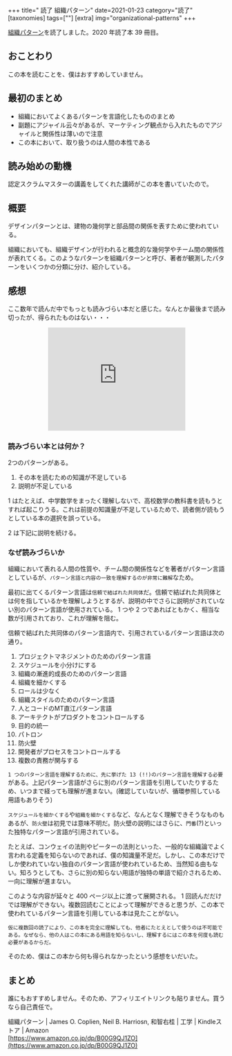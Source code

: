 +++
title=" 読了 組織パターン"
date=2021-01-23
category="読了"
[taxonomies]
tags=[""]
[extra]
img="organizational-patterns"
+++

[組織パターン](https://www.amazon.co.jp/dp/B00G9QJ1ZO)を読了しました。2020 年読了本 39 冊目。

## おことわり

この本を読むことを、僕はおすすめしていません。

## 最初のまとめ

* 組織においてよくあるパターンを言語化したもののまとめ
* 副題にアジャイル云々があるが、マーケティング観点から入れたものでアジャイルと関係性は薄いので注意
* この本において、取り扱うのは人間の本性である

## 読み始めの動機

認定スクラムマスターの講義をしてくれた講師がこの本を書いていたので。

## 概要

デザインパターンとは、建物の幾何学と部品間の関係を表すために使われている。

組織においても、組織デザインが行われると概念的な幾何学やチーム間の関係性が表れてくる。このようなパターンを組織パターンと呼び、著者が観測したパターンをいくつかの分類に分け、紹介している。

## 感想

ここ数年で読んだ中でもっとも読みづらい本だと感じた。なんとか最後まで読み切ったが、得られたものはない・・・

<iframe width="318" height="237.75" scrolling="no" src="https://alu.jp/series/%E9%80%B2%E6%92%83%E3%81%AE%E5%B7%A8%E4%BA%BA/crop/embed/nIqkUNOHTAMO3g6Np6g1/0?referer=oembed" style="margin: auto; display: block; border-width: 0px;"></iframe>

### 読みづらい本とは何か？

2つのパターンがある。

1. その本を読むための知識が不足している
2. 説明が不足している

1 はたとえば、中学数学をまったく理解しないで、高校数学の教科書を読もうとすれば起こりうる。これは前提の知識量が不足しているためで、読者側が読もうとしている本の選択を誤っている。

2 は下記に説明を続ける。

### なぜ読みづらいか

組織において表れる人間の性質や、チーム間の関係性などを著者がパターン言語としているが、`パターン言語と内容の一致を理解するのが非常に難解`なため。

最初に出てくるパターン言語は`信頼で結ばれた共同体`だ。信頼で結ばれた共同体とは何を指しているかを理解しようとするが、説明の中でさらに説明がされていない別のパターン言語が使用されている。 1 つや 2 つであればともかく、相当な数が引用されており、これが理解を阻む。

信頼で結ばれた共同体のパターン言語内で、引用されているパターン言語は次の通り。

1. プロジェクトマネジメントのためのパターン言語
2. スケジュールを小分けにする
3. 組織の漸進的成長のためのパターン言語
4. 組織を細かくする
5. ロールは少なく
6. 組織スタイルのためのパターン言語
7. 人とコードのMT直江パターン言語
8. アーキテクトがプロダクトをコントロールする
9. 目的の統一
10. パトロン
11. 防火壁
12. 開発者がプロセスをコントロールする
13. 複数の責務が関与する

`1 つのパターン言語を理解するために、先に挙げた 13 (!!)のパターン言語を理解する必要`がある。上記パターン言語がさらに別のパターン言語を引用していたりするため、いつまで経っても理解が進まない。(確認していないが、循環参照している用語もありそう)

`スケジュールを細かくする`や`組織を細かくする`など、なんとなく理解できそうなものもあるが、`防火壁`は初見では意味不明だ。防火壁の説明にはさらに、`門番`(?)といった独特なパターン言語が引用されている。

たとえば、コンウェイの法則やピーターの法則といった、一般的な組織論でよく言われる定義を知らないのであれば、僕の知識量不足だ。しかし、この本だけでしか使われていない独自のパターン言語が使われているため、当然知る由もない。知ろうとしても、さらに別の知らない用語が独特の単語で紹介されるため、一向に理解が進まない。

このような内容が延々と 400 ページ以上に渡って展開される。 1 回読んだだけでは理解ができない。複数回読むことによって理解ができると思うが、この本で使われているパターン言語を引用している本は見たことがない。

`仮に複数回の読了により、この本を完全に理解しても、他者にたとえとして使うのは不可能である。なぜなら、他の人はこの本にある用語を知らないし、理解するにはこの本を何度も読む必要があるからだ。`

そのため、僕はこの本から何も得られなかったという感想をいだいた。

## まとめ

誰にもおすすめしません。そのため、アフィリエイトリンクも貼りません。買うなら自己責任で。

組織パターン | James O. Coplien, Neil B. Harriosn, 和智右桂 | 工学 | Kindleストア | Amazon  
[https://www.amazon.co.jp/dp/B00G9QJ1ZO](https://www.amazon.co.jp/dp/B00G9QJ1ZO)
